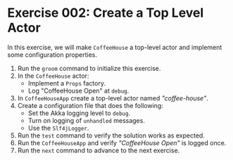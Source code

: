 # Exercise 002: Create a Top Level Actor

In this exercise, we will make `CoffeeHouse` a top-level actor and implement some configuration properties.

1. Run the `groom` command to initialize this exercise.
2. In the `CoffeeHouse` actor:
    - Implement a `Props` factory.
    - Log "CoffeeHouse Open" at `debug`.
3. In `CoffeeHouseApp` create a top-level actor named *"coffee-house"*.
4. Create a configuration file that does the following:
    - Set the Akka logging level to `debug`.
    - Turn on logging of `unhandled` messages.
    - Use the `Slf4jLogger`.
5. Run the `test` command to verify the solution works as expected.
6. Run the `CoffeeHouseApp` and verify *"CoffeeHouse Open"* is logged once.
7. Run the `next` command to advance to the next exercise.
